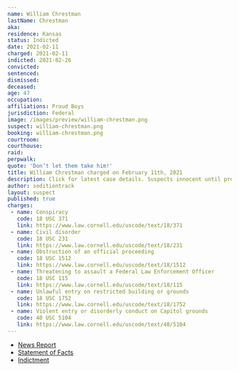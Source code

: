```yaml
---
name: William Chrestman
lastName: Chrestman
aka:
residence: Kansas
status: Indicted
date: 2021-02-11
charged: 2021-02-11
indicted: 2021-02-26
convicted: 
sentenced: 
dismissed: 
deceased:
age: 47
occupation:
affiliations: Proud Boys
jurisdiction: Federal
image: /images/preview/william-chrestman.png
suspect: william-chrestman.png
booking: william-chrestman.png
courtroom:
courthouse:
raid:
perpwalk:
quote: 'Don’t let them take him!'
title: William Chrestman charged on February 11th, 2021
description: Click for latest case details. Suspects innocent until proven guilty.
author: seditiontrack
layout: suspect
published: true
charges:
 - name: Conspiracy
   code: 18 USC 371
   link: https://www.law.cornell.edu/uscode/text/18/371
 - name: Civil disorder
   code: 18 USC 231
   link: https://www.law.cornell.edu/uscode/text/18/231
 - name: Obstruction of an official proceeding
   code: 18 USC 1512
   link: https://www.law.cornell.edu/uscode/text/18/1512
 - name: Threatening to assault a Federal Law Enforcement Officer
   code: 18 USC 115
   link: https://www.law.cornell.edu/uscode/text/18/115
 - name: Unlawful entry on restricted building or grounds
   code: 18 USC 1752
   link: https://www.law.cornell.edu/uscode/text/18/1752
 - name: Violent entry or disorderly conduct on Capitol grounds
   code: 40 USC 5104
   link: https://www.law.cornell.edu/uscode/text/40/5104
---
```

- [News Report](https://www.washingtonpost.com/local/legal-issues/kansas-city-proud-boys-charged-capitol-riots/2021/02/11/389d47b6-6c73-11eb-9ead-673168d5b874_story.html)
- [Statement of Facts](https://www.justice.gov/usao-dc/case-multi-defendant/file/1366441/download)
- [Indictment](https://www.justice.gov/usao-dc/case-multi-defendant/file/1377826/download)
